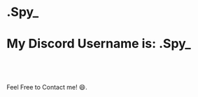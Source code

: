 # .Spy_
<h1>My Discord Username is: .Spy_ </h1><Br>
<h1> </h1>Feel Free to Contact me! 😄. </h1><Hr?
